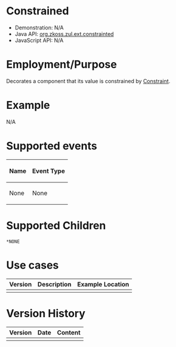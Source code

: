 

# Constrained

- Demonstration: N/A
- Java API: [org.zkoss.zul.ext.constrainted](https://www.zkoss.org/javadoc/latest/zk/org/zkoss/zul/ext/constrainted.html)
- JavaScript API: N/A

# Employment/Purpose

Decorates a component that its value is constrained by [ Constraint]({{site.baseurl}}/zk_component_ref/constraint).

# Example

N/A

# Supported events

<table>
<thead>
<tr class="header">
<th><center>
<p>Name</p>
</center></th>
<th><center>
<p>Event Type</p>
</center></th>
</tr>
</thead>
<tbody>
<tr class="odd">
<td><p>None</p></td>
<td><p>None</p></td>
</tr>
</tbody>
</table>

# Supported Children

`*NONE`

# Use cases

| Version | Description | Example Location |
|---------|-------------|------------------|
|         |             |                  |

# Version History

| Version | Date | Content |
|---------|------|---------|
|         |      |         |


